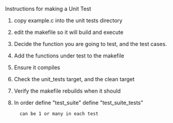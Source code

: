 Instructions for making a Unit Test

1.  copy example.c into the unit tests directory
2.  edit the makefile so it will build and execute
3.  Decide the function you are going to test, and the test cases.

4.  Add the functions under test to the makefile
5.  Ensure it compiles
6.  Check the unit_tests target, and the clean target
7.  Verify the makefile rebuilds when it should

8.  In order
          define "test_suite"
          define "test_suite_tests"

          can be 1 or many in each test

          





